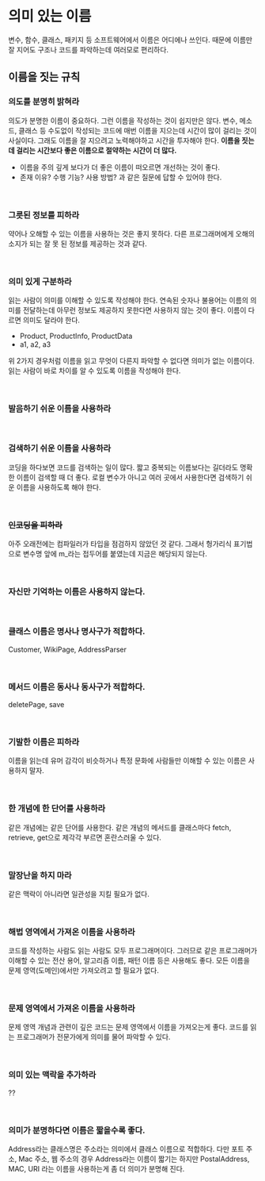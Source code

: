 # 의미 있는 이름

변수, 함수, 클래스, 패키지 등 소프트웨어에서 이름은 어디에나 쓰인다. 때문에 이름만 잘 지어도 구조나 코드를 파악하는데 여러모로 편리하다.

## 이름을 짓는 규칙

### 의도를 분명히 밝혀라

의도가 분명한 이름이 중요하다. 그런 이름을 작성하는 것이 쉽지만은 않다. 변수, 메소드, 클래스 등 수도없이 작성되는 코드에 매번 이름을 지으는데 시간이 많이 걸리는 것이 사실이다. 그래도 이름을 잘 지으려고 노력해야하고 시간을 투자해야 한다. **이름을 짓는데 걸리는 시간보다 좋은 이름으로 절약하는 시간이 더 많다.**

- 이름을 주의 깊게 보다가 더 좋은 이름이 떠오르면 개선하는 것이 좋다.
- 존재 이유? 수행 기능? 사용 방법? 과 같은 질문에 답할 수 있어야 한다.

<br>

### 그릇된 정보를 피하라

약어나 오해할 수 있는 이름을 사용하는 것은 좋지 못하다. 다른 프로그래머에게 오해의 소지가 되는 잘 못 된 정보를 제공하는 것과 같다.

<br>

### 의미 있게 구분하라

읽는 사람이 의미를 이해할 수 있도록 작성해야 한다. 연속된 숫자나 불용어는 이름의 의미를 전달하는데 아무런 정보도 제공하지 못한다면 사용하지 않는 것이 좋다. 이름이 다르면 의미도 달라야 한다.

- Product, ProductInfo, ProductData
- a1, a2, a3

위 2가지 경우처럼 이름을 읽고 무엇이 다른지 파악할 수 없다면 의미가 없는 이름이다. 읽는 사람이 바로 차이를 알 수 있도록 이름을 작성해야 한다.

<br>

### 발음하기 쉬운 이름을 사용하라

<br>

### 검색하기 쉬운 이름을 사용하라

코딩을 하다보면 코드를 검색하는 일이 많다. 짧고 중복되는 이름보다는 길더라도 명확한 이름이 검색할 때 더 좋다. 로컬 변수가 아니고 여러 곳에서 사용한다면 검색하기 쉬운 이름을 사용하도록 해야 한다.

<br>

### ~~인코딩을 피하라~~

아주 오래전에는 컴파일러가 타입을 점검하지 않았던 것 같다. 그래서 헝가리식 표기법으로 변수명 앞에 m\_라는 접두어를 붙였는데 지금은 해당되지 않는다.

<br>

### 자신만 기억하는 이름은 사용하지 않는다.

<br>

### 클래스 이름은 명사나 명사구가 적합하다.

Customer, WikiPage, AddressParser

<br>

### 메서드 이름은 동사나 동사구가 적합하다.

deletePage, save

<br>

### 기발한 이름은 피하라

이름을 읽는데 유머 감각이 비슷하거나 특정 문화에 사람들만 이해할 수 있는 이름은 사용하지 말자.

<br>

### 한 개념에 한 단어를 사용하라

같은 개념에는 같은 단어를 사용한다. 같은 개념의 메서드를 클래스마다 fetch, retrieve, get으로 제각각 부르면 혼란스러울 수 있다.

<br>

### 말장난을 하지 마라

같은 맥락이 아니라면 일관성을 지킬 필요가 없다.

<br>

### 해법 영역에서 가져온 이름을 사용하라

코드를 작성하는 사람도 읽는 사람도 모두 프로그래머이다. 그러므로 같은 프로그래머가 이해할 수 있는 전산 용어, 알고리즘 이름, 패턴 이름 등은 사용해도 좋다. 모든 이름을 문제 영역(도메인)에서만 가져오려고 할 필요가 없다.

<br>

### 문제 영역에서 가져온 이름을 사용하라

문제 영역 개념과 관련이 깊은 코드는 문제 영역에서 이름을 가져오는게 좋다. 코드를 읽는 프로그래머가 전문가에게 의미를 물어 파악할 수 있다.

<br>

### 의미 있는 맥락을 추가하라

??

<br>

### 의미가 분명하다면 이름은 짧을수록 좋다.

Address라는 클래스명은 주소라는 의미에서 클래스 이름으로 적합하다. 다만 포트 주소, Mac 주소, 웹 주소의 경우 Address라는 이름이 짧기는 하지만 PostalAddress, MAC, URI 라는 이름을 사용하는게 좀 더 의미가 분명해 진다.

